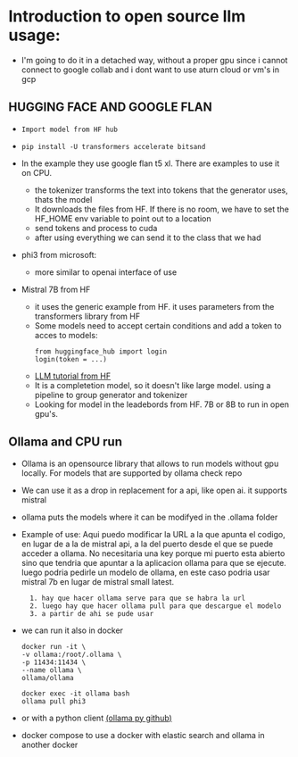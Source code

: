 # Introduction to open source llm usage:

* I'm going to do it in a detached way, without a proper gpu since i cannot connect to google collab and i dont want to use aturn cloud or vm's in gcp

## HUGGING FACE AND GOOGLE FLAN

* ```Import model from HF hub```

* ```pip install -U transformers accelerate bitsand```

* In the example they use google flan t5 xl. There are examples to use it on CPU. 
    * the tokenizer transforms the text into tokens that the generator uses, thats the model
    * It downloads the files from HF. If there is no room, we have to set the HF_HOME env variable to point out to a location
    * send tokens and process to cuda
    * after using everything we can send it to the class that we had

* phi3 from microsoft:
    * more similar to openai interface of use

* Mistral 7B from HF
    * it uses the generic example from HF. it uses parameters from the transformers library from HF
    * Some models need to accept certain conditions and add a token to acces to models:
        ```
        from huggingface_hub import login 
        login(token = ...)
        ```
    * [LLM tutorial from HF](https://huggingface.co/docs/transformers/en/llm_tutorial)
    * It is a completetion model, so it doesn't like large model. using a pipeline to group generator and tokenizer
    * Looking for model in the leadebords from HF. 7B or 8B to run in open gpu's.

## Ollama and CPU run

* Ollama is an opensource library that allows to run models without gpu locally. For models that are supported by ollama check repo
* We can use it as a drop in replacement for a api, like open ai. it supports mistral
* ollama puts the models where it can be modifyed in the .ollama folder
* Example of use:
        Aqui puedo modificar la URL a la que apunta el codigo, en lugar de a la de mistral api, a la del puerto desde el que se puede acceder a ollama. No necesitaria una key porque mi puerto esta abierto sino que tendria que apuntar a la aplicacion ollama para que se ejecute. luego podria pedirle un modelo de ollama, en este caso podria usar mistral 7b en lugar de mistral small latest.


        1. hay que hacer ollama serve para que se habra la url 
        2. luego hay que hacer ollama pull para que descargue el modelo
        3. a partir de ahi se pude usar
* we can run it also in docker
    ```
    docker run -it \
    -v ollama:/root/.ollama \
    -p 11434:11434 \
    --name ollama \
    ollama/ollama

    docker exec -it ollama bash
    ollama pull phi3
    ```

* or with a python client [(ollama py github)](https://github.com/ollama/ollama-python)

* docker compose to use a docker with elastic search and ollama in another docker

